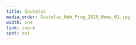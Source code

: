 ```yaml
---
title: Goutelas
media_order: Goutelas_Web_Prog_2020_Home_01.jpg
width: one
link: /work
spot: oui
---
```


